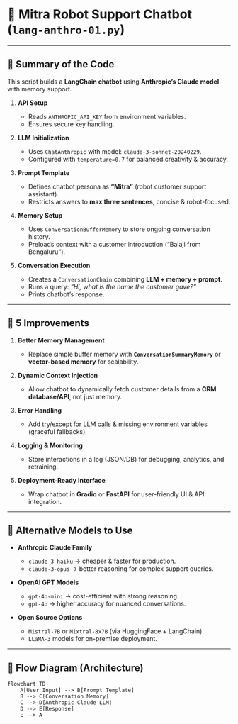 
# 🤖 Mitra Robot Support Chatbot (`lang-anthro-01.py`)

---

## 🔹 Summary of the Code

This script builds a **LangChain chatbot** using **Anthropic’s Claude model** with memory support.

1. **API Setup**  
   - Reads `ANTHROPIC_API_KEY` from environment variables.  
   - Ensures secure key handling.  

2. **LLM Initialization**  
   - Uses `ChatAnthropic` with model: `claude-3-sonnet-20240229`.  
   - Configured with `temperature=0.7` for balanced creativity & accuracy.  

3. **Prompt Template**  
   - Defines chatbot persona as **“Mitra”** (robot customer support assistant).  
   - Restricts answers to **max three sentences**, concise & robot-focused.  

4. **Memory Setup**  
   - Uses `ConversationBufferMemory` to store ongoing conversation history.  
   - Preloads context with a customer introduction (“Balaji from Bengaluru”).  

5. **Conversation Execution**  
   - Creates a `ConversationChain` combining **LLM + memory + prompt**.  
   - Runs a query: *“Hi, what is the name the customer gave?”*  
   - Prints chatbot’s response.  

---

## 🔹 5 Improvements

1. **Better Memory Management**  
   - Replace simple buffer memory with **`ConversationSummaryMemory`** or **vector-based memory** for scalability.  

2. **Dynamic Context Injection**  
   - Allow chatbot to dynamically fetch customer details from a **CRM database/API**, not just memory.  

3. **Error Handling**  
   - Add try/except for LLM calls & missing environment variables (graceful fallbacks).  

4. **Logging & Monitoring**  
   - Store interactions in a log (JSON/DB) for debugging, analytics, and retraining.  

5. **Deployment-Ready Interface**  
   - Wrap chatbot in **Gradio** or **FastAPI** for user-friendly UI & API integration.  

---

## 🔹 Alternative Models to Use

- **Anthropic Claude Family**  
  - `claude-3-haiku` → cheaper & faster for production.  
  - `claude-3-opus` → better reasoning for complex support queries.  

- **OpenAI GPT Models**  
  - `gpt-4o-mini` → cost-efficient with strong reasoning.  
  - `gpt-4o` → higher accuracy for nuanced conversations.  

- **Open Source Options**  
  - `Mistral-7B` or `Mixtral-8x7B` (via HuggingFace + LangChain).  
  - `LLaMA-3` models for on-premise deployment.  

---

## 🔹 Flow Diagram (Architecture)

```mermaid
flowchart TD
    A[User Input] --> B[Prompt Template]
    B --> C[Conversation Memory]
    C --> D[Anthropic Claude LLM]
    D --> E[Response]
    E --> A
